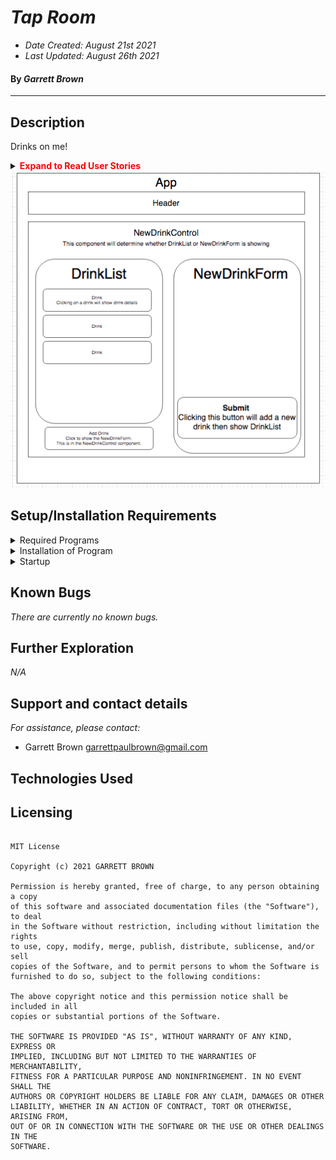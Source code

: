 # _Tap Room_

* _Date Created: August 21st 2021_
* _Last Updated: August 26th 2021_

#### By _Garrett Brown_

***

## Description
Drinks on me!


<details>
    <summary><span style="color:red"><strong>Expand to Read User Stories</strong></summary>

1. As a user, I want to see a list/menu of all available kegs. For each keg, I want to see its name, brand, price and alcoholContent (or perhaps something like flavor for a kombucha store).
2. As a user, I want to submit a form to add a new keg to a list.
3. As a user, I want to be able to click on a keg to see its detail page.
4. As a user, I want to see how many pints are left in a keg. Hint: A full keg has roughly 124 pints.
5. As a user, I want to be able to click a button next to a keg whenever I sell a pint of it. This should decrease the number of pints left by 1. Pints should not be able to go below 0.

</details>

<img src="src/img/tap-room.png">


## Setup/Installation Requirements

<details>
    <summary>Required Programs</summary>
    
1. An internet browser.
2. Visual Code Studio (or another code editor).
3. .NET
4. MySQL
5. MySQLWorkbench
</details>

<details>
    <summary>Installation of Program</summary>

1. Open the terminal on your local machine and navigate to "Desktop."
2. Clone Tap Room with the following git command
3. Navigate to the top level of the repository with the command `cd `

</details>

<details>
    <summary>Startup</summary>

#### Scribble Board Installation
1. Navigate to the top level of the repository with the command `cd tap-room`
2. Navigate into "tap-room" with git command `cd tap-room`
3. Navigate to root directory in project.

</details>


## Known Bugs

_There are currently no known bugs._

## Further Exploration
_N/A_

## Support and contact details

_For assistance, please contact:_ 
* Garrett Brown <garrettpaulbrown@gmail.com>

## Technologies Used




## Licensing

```

MIT License

Copyright (c) 2021 GARRETT BROWN

Permission is hereby granted, free of charge, to any person obtaining a copy
of this software and associated documentation files (the "Software"), to deal
in the Software without restriction, including without limitation the rights
to use, copy, modify, merge, publish, distribute, sublicense, and/or sell
copies of the Software, and to permit persons to whom the Software is
furnished to do so, subject to the following conditions:

The above copyright notice and this permission notice shall be included in all
copies or substantial portions of the Software.

THE SOFTWARE IS PROVIDED "AS IS", WITHOUT WARRANTY OF ANY KIND, EXPRESS OR
IMPLIED, INCLUDING BUT NOT LIMITED TO THE WARRANTIES OF MERCHANTABILITY,
FITNESS FOR A PARTICULAR PURPOSE AND NONINFRINGEMENT. IN NO EVENT SHALL THE
AUTHORS OR COPYRIGHT HOLDERS BE LIABLE FOR ANY CLAIM, DAMAGES OR OTHER
LIABILITY, WHETHER IN AN ACTION OF CONTRACT, TORT OR OTHERWISE, ARISING FROM,
OUT OF OR IN CONNECTION WITH THE SOFTWARE OR THE USE OR OTHER DEALINGS IN THE
SOFTWARE.

```
